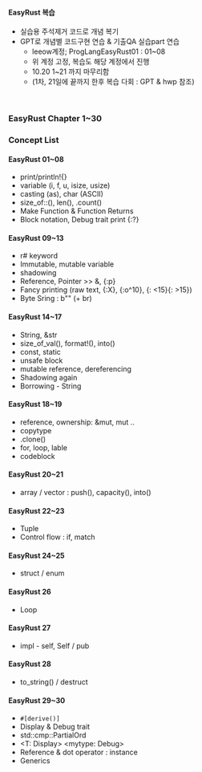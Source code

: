 #### EasyRust 복습 
* 실습용 주석제거 코드로 개념 복기
* GPT로 개념별 코드구현 연습 & 기출QA 실습part 연습
  - leeow계정; ProgLangEasyRust01 : 01~08
  - 위 계정 고정, 복습도 해당 계정에서 진행
  - 10.20 1~21 까지 마무리함
  - (1차, 21일에 끝까지 한후 복습 다회 : GPT & hwp 참조) 

<br>

### EasyRust Chapter 1~30  

### Concept List 

#### EasyRust 01~08
* print/println!{}
* variable (i, f, u, isize, usize)
* casting (as),  char (ASCII)
* size_of::<char>(),  len(), .count()
* Make Function & Function Returns
* Block notation, Debug trait print {:?}



#### EasyRust 09~13
* r# keyword 
* Immutable, mutable variable
* shadowing
* Reference, Pointer >> &, {:p}
* Fancy printing (raw text, {:X}, {:o^10}, {: <15}{: >15})
* Byte Sring : b"" (+ br)


#### EasyRust 14~17
* String, &str
* size_of_val(), format!(), into() 
* const, static
* unsafe block
* mutable reference, dereferencing
* Shadowing again
* Borrowing - String



#### EasyRust 18~19
* reference, ownership: &mut, mut ..
* copytype
* .clone()
* for, loop, lable
* codeblock


#### EasyRust 20~21
* array / vector : push(), capacity(), into()

#### EasyRust 22~23
* Tuple
* Control flow : if, match


#### EasyRust 24~25
* struct / enum

#### EasyRust 26 
* Loop
  
#### EasyRust 27 
* impl - self, Self / pub

#### EasyRust 28
* to_string() / destruct

#### EasyRust 29~30
* ```#[derive()]```
* Display & Debug trait
* std::cmp::PartialOrd
* <T: Display> <mytype: Debug>
* Reference & dot operator : instance
* Generics 




